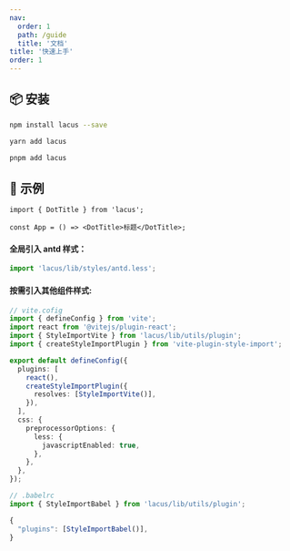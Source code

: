 ```yaml
---
nav:
  order: 1
  path: /guide
  title: '文档'
title: '快速上手'
order: 1
---
```


## 📦 安装

```bash | pure
npm install lacus --save
```

```bash
yarn add lacus
```

```bash
pnpm add lacus
```

## 🔨 示例

```tsx | pure
import { DotTitle } from 'lacus';

const App = () => <DotTitle>标题</DotTitle>;
```

#### 全局引入 antd 样式：

```jsx | pure
import 'lacus/lib/styles/antd.less';
```

#### 按需引入其他组件样式:

```ts | pure
// vite.cofig
import { defineConfig } from 'vite';
import react from '@vitejs/plugin-react';
import { StyleImportVite } from 'lacus/lib/utils/plugin';
import { createStyleImportPlugin } from 'vite-plugin-style-import';

export default defineConfig({
  plugins: [
    react(),
    createStyleImportPlugin({
      resolves: [StyleImportVite()],
    }),
  ],
  css: {
    preprocessorOptions: {
      less: {
        javascriptEnabled: true,
      },
    },
  },
});
```

```ts | pure
// .babelrc
import { StyleImportBabel } from 'lacus/lib/utils/plugin';

{
  "plugins": [StyleImportBabel()],
}
```

